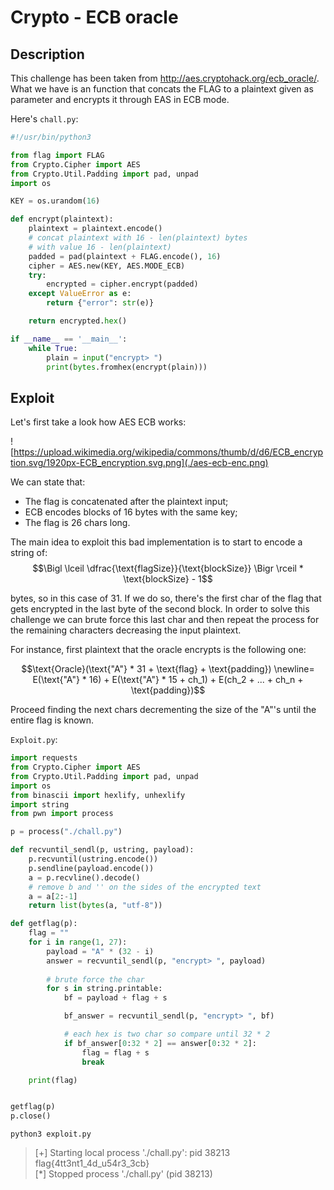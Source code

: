 # Crypto - ECB oracle


## Description 

This challenge has been taken from http://aes.cryptohack.org/ecb_oracle/.
What we have is an function that concats the FLAG to a plaintext given as parameter
and encrypts it through EAS in ECB mode.

Here's ```chall.py```:

```python
#!/usr/bin/python3

from flag import FLAG
from Crypto.Cipher import AES
from Crypto.Util.Padding import pad, unpad
import os

KEY = os.urandom(16)

def encrypt(plaintext):
    plaintext = plaintext.encode()
    # concat plaintext with 16 - len(plaintext) bytes 
    # with value 16 - len(plaintext)
    padded = pad(plaintext + FLAG.encode(), 16)
    cipher = AES.new(KEY, AES.MODE_ECB)
    try:
        encrypted = cipher.encrypt(padded)
    except ValueError as e:
        return {"error": str(e)}

    return encrypted.hex()

if __name__ == '__main__':
    while True:
        plain = input("encrypt> ")
        print(bytes.fromhex(encrypt(plain)))
```


## Exploit

Let's first take a look how AES ECB works:

![https://upload.wikimedia.org/wikipedia/commons/thumb/d/d6/ECB_encryption.svg/1920px-ECB_encryption.svg.png](./aes-ecb-enc.png)

We can state that:
- The flag is concatenated after the plaintext input;
- ECB encodes blocks of 16 bytes with the same key;
- The flag is 26 chars long.

The main idea to exploit this bad implementation is to start to encode a string of:
$$\Bigl \lceil \dfrac{\text{flagSize}}{\text{blockSize}} \Bigr \rceil * \text{blockSize} - 1$$

bytes, so in this case of 31. If we do so, there's the first char of the flag that gets encrypted in the last byte of the second block. In order to solve this challenge we can brute force this last char and then repeat the process for the remaining characters decreasing the input plaintext. 

For instance, first plaintext that the oracle encrypts is the following one:

$$\text{Oracle}(\text{"A"} * 31 + \text{flag} + \text{padding}) \newline= E(\text{"A"} * 16) + E(\text{"A"} * 15 + ch_1) + E(ch_2 + ... + ch_n +  \text{padding})$$

Proceed finding the next chars decrementing the size of the "A"'s until the entire flag is known.

```Exploit.py```:

```python
import requests
from Crypto.Cipher import AES
from Crypto.Util.Padding import pad, unpad
import os
from binascii import hexlify, unhexlify 
import string
from pwn import process

p = process("./chall.py")

def recvuntil_sendl(p, ustring, payload):
    p.recvuntil(ustring.encode())
    p.sendline(payload.encode())
    a = p.recvline().decode()
    # remove b and '' on the sides of the encrypted text 
    a = a[2:-1]   
    return list(bytes(a, "utf-8"))

def getflag(p):
    flag = ""
    for i in range(1, 27):
        payload = "A" * (32 - i)
        answer = recvuntil_sendl(p, "encrypt> ", payload) 
        
        # brute force the char
        for s in string.printable:
            bf = payload + flag + s

            bf_answer = recvuntil_sendl(p, "encrypt> ", bf)

            # each hex is two char so compare until 32 * 2
            if bf_answer[0:32 * 2] == answer[0:32 * 2]:
                flag = flag + s
                break

    print(flag)


getflag(p)
p.close()
```

```python3 exploit.py```

>[+] Starting local process './chall.py': pid 38213 \
>flag{4tt3nt1_4d_u54r3_3cb}\
>[*] Stopped process './chall.py' (pid 38213)
